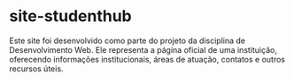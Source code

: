 # site-studenthub
Este site foi desenvolvido como parte do projeto da disciplina de Desenvolvimento Web. Ele representa a página oficial de uma instituição, oferecendo informações institucionais, áreas de atuação, contatos e outros recursos úteis. 
